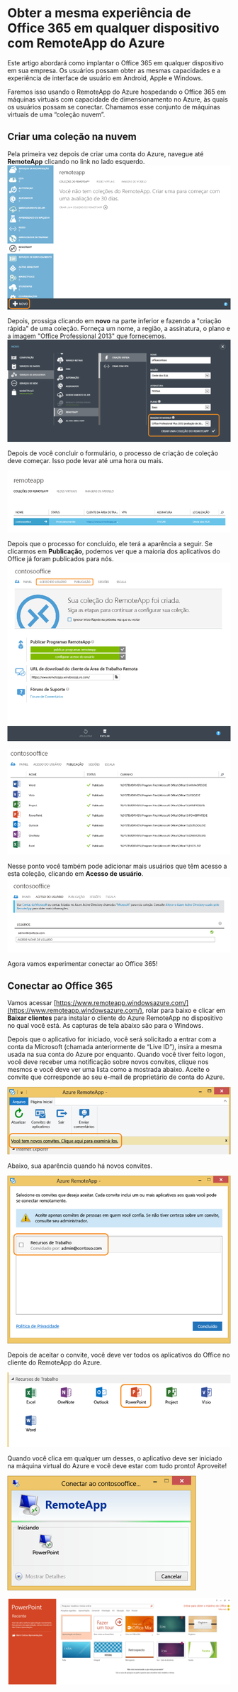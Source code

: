 <properties
   pageTitle="Obter a mesma experiência do Office 365 em qualquer dispositivo com RemoteApp do Azure | Microsoft Azure"
   description="Aprenda a compartilhar qualquer aplicativo de Office 365 com os usuários usando o RemoteApp do Azure."
   services="remoteapp"
   documentationCenter=""
   authors="guscatalano"
   manager="mbaldwin"
   editor=""/>

<tags
   ms.service="remoteapp"
   ms.devlang="na"
   ms.topic="hero-article"
   ms.tgt_pltfrm="na"
   ms.workload="compute"
   ms.date="04/05/2016"
   ms.author="guscatal;elizapo"/>


# Obter a mesma experiência de Office 365 em qualquer dispositivo com RemoteApp do Azure

Este artigo abordará como implantar o Office 365 em qualquer dispositivo em sua empresa. Os usuários possam obter as mesmas capacidades e a experiência de interface de usuário em Android, Apple e Windows.

Faremos isso usando o RemoteApp do Azure hospedando o Office 365 em máquinas virtuais com capacidade de dimensionamento no Azure, às quais os usuários possam se conectar. Chamamos esse conjunto de máquinas virtuais de uma “coleção nuvem”.

## Criar uma coleção na nuvem

Pela primeira vez depois de criar uma conta do Azure, navegue até **RemoteApp** clicando no link no lado esquerdo. ![Mostrando o Azure RemoteApp no Portal do Azure](./media/remoteapp-tutorial-o365anywhere/1-menu.png)

Depois, prossiga clicando em **novo** na parte inferior e fazendo a "criação rápida" de uma coleção. Forneça um nome, a região, a assinatura, o plano e a imagem "Office Professional 2013" que fornecemos. ![Caixa de diálogo Criar](./media/remoteapp-tutorial-o365anywhere/2-quickcreate.png)

Depois de você concluir o formulário, o processo de criação de coleção deve começar. Isso pode levar até uma hora ou mais.

![Aguardando](./media/remoteapp-tutorial-o365anywhere/3-waiting.png)

Depois que o processo for concluído, ele terá a aparência a seguir. Se clicarmos em **Publicação**, podemos ver que a maioria dos aplicativos do Office já foram publicados para nós. ![Coleção criada](./media/remoteapp-tutorial-o365anywhere/4-done.png)

![Aplicativos publicados](./media/remoteapp-tutorial-o365anywhere/5-publish.png)

Nesse ponto você também pode adicionar mais usuários que têm acesso a esta coleção, clicando em **Acesso de usuário**. ![Configurar o acesso do usuário](./media/remoteapp-tutorial-o365anywhere/6-user.png)

Agora vamos experimentar conectar ao Office 365!

## Conectar ao Office 365

Vamos acessar [https://www.remoteapp.windowsazure.com/](https://www.remoteapp.windowsazure.com/), rolar para baixo e clicar em **Baixar clientes** para instalar o cliente do Azure RemoteApp no dispositivo no qual você está. As capturas de tela abaixo são para o Windows.

Depois que o aplicativo for iniciado, você será solicitado a entrar com a conta da Microsoft (chamada anteriormente de “Live ID”), insira a mesma usada na sua conta do Azure por enquanto. Quando você tiver feito logon, você deve receber uma notificação sobre novos convites, clique nos mesmos e você deve ver uma lista como a mostrada abaixo. Aceite o convite que corresponde ao seu e-mail de proprietário de conta do Azure.

![Novo convite](./media/remoteapp-tutorial-o365anywhere/7-araclient.png)

Abaixo, sua aparência quando há novos convites.

![Aceite um aplicativo](./media/remoteapp-tutorial-o365anywhere/8-invitation.png)

Depois de aceitar o convite, você deve ver todos os aplicativos do Office no cliente do RemoteApp do Azure.

![Lista de aplicativos](./media/remoteapp-tutorial-o365anywhere/9-work.png)

Quando você clica em qualquer um desses, o aplicativo deve ser iniciado na máquina virtual do Azure e você deve estar com tudo pronto! Aproveite!

![iniciando](./media/remoteapp-tutorial-o365anywhere/10-arastart.png)

![powerpoint](./media/remoteapp-tutorial-o365anywhere/11-pp.png)

<!----HONumber=AcomDC_0406_2016-->
